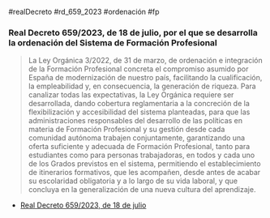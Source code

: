 #realDecreto #rd_659_2023 #ordenación #fp 

### Real Decreto 659/2023, de 18 de julio, por el que se desarrolla la ordenación del Sistema de Formación Profesional
> La Ley Orgánica 3/2022, de 31 de marzo, de ordenación e integración de la Formación Profesional concreta el compromiso asumido por España de modernización de nuestro país, facilitando la cualificación, la empleabilidad y, en consecuencia, la generación de riqueza. Para canalizar todas las expectativas, la Ley Orgánica requiere ser desarrollada, dando cobertura reglamentaria a la concreción de la flexibilización y accesibilidad del sistema planteadas, para que las administraciones responsables del desarrollo de las políticas en materia de Formación Profesional y su gestión desde cada comunidad autónoma trabajen conjuntamente, garantizando una oferta suficiente y adecuada de Formación Profesional, tanto para estudiantes como para personas trabajadoras, en todos y cada uno de los Grados previstos en el sistema, permitiendo el establecimiento de itinerarios formativos, que les acompañen, desde antes de acabar su escolaridad obligatoria y a lo largo de su vida laboral, y que concluya en la generalización de una nueva cultura del aprendizaje.

- [Real Decreto 659/2023, de 18 de julio](https://boe.es/boe/dias/2023/07/22/pdfs/BOE-A-2023-16889.pdf)